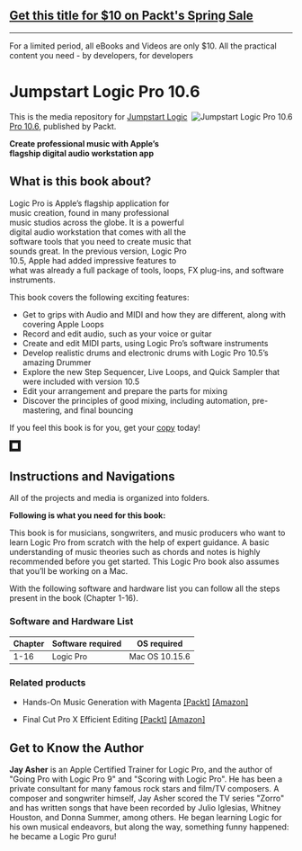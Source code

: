 ## [Get this title for $10 on Packt's Spring Sale](https://www.packt.com/B16394?utm_source=github&utm_medium=packt-github-repo&utm_campaign=spring_10_dollar_2022)
-----
For a limited period, all eBooks and Videos are only $10. All the practical content you need \- by developers, for developers

# Jumpstart Logic Pro 10.6

<a href="https://www.packtpub.com/product/jumpstart-logic-pro-x-10-5/9781800562776?utm_source=github&utm_medium=repository&utm_campaign=9781800562776"><img src="https://static.packt-cdn.com/products/9781800562776/cover/smaller" alt="Jumpstart Logic Pro 10.6" height="256px" align="right"></a>

This is the media repository for [Jumpstart Logic Pro 10.6](https://www.packtpub.com/product/jumpstart-logic-pro-x-10-5/9781800562776?utm_source=github&utm_medium=repository&utm_campaign=9781800562776), published by Packt.

**Create professional music with Apple’s flagship digital audio workstation app**

## What is this book about?
Logic Pro is Apple’s flagship application for music creation, found in many professional music studios across the globe. It is a powerful digital audio workstation that comes with all the software tools that you need to create music that sounds great. In the previous version, Logic Pro 10.5, Apple had added impressive features to what was already a full package of tools, loops, FX plug-ins, and software instruments.

This book covers the following exciting features: 
* Get to grips with Audio and MIDI and how they are different, along with covering Apple Loops
* Record and edit audio, such as your voice or guitar
* Create and edit MIDI parts, using Logic Pro’s software instruments
* Develop realistic drums and electronic drums with Logic Pro 10.5’s amazing Drummer
* Explore the new Step Sequencer, Live Loops, and Quick Sampler that were included with version 10.5
* Edit your arrangement and prepare the parts for mixing
* Discover the principles of good mixing, including automation, pre-mastering, and final bouncing

If you feel this book is for you, get your [copy](https://www.amazon.com/dp/1800562772) today!

<a href="https://www.packtpub.com/?utm_source=github&utm_medium=banner&utm_campaign=GitHubBanner"><img src="https://raw.githubusercontent.com/PacktPublishing/GitHub/master/GitHub.png" 
alt="https://www.packtpub.com/" border="5" /></a>


## Instructions and Navigations
All of the projects and media is organized into folders.

**Following is what you need for this book:**

This book is for musicians, songwriters, and music producers who want to learn Logic Pro from scratch with the help of expert guidance. A basic understanding of music theories such as chords and notes is highly recommended before you get started. This Logic Pro book also assumes that you’ll be working on a Mac.

With the following software and hardware list you can follow all the steps present in the book (Chapter 1-16).

### Software and Hardware List

| Chapter  | Software required                   | OS required                        |
| -------- | ------------------------------------| -----------------------------------|
| 1-16     |Logic Pro                            |  Mac OS 10.15.6                    |

### Related products <Other books you may enjoy>
* Hands-On Music Generation with Magenta [[Packt]](https://www.packtpub.com/product/hands-on-music-generation-with-magenta/9781838824419?utm_source=github&utm_medium=repository&utm_campaign=9781838824419) [[Amazon]](https://www.amazon.com/dp/1838824413)

* Final Cut Pro X Efficient Editing [[Packt]](https://www.packtpub.com/product/final-cut-pro-x-efficient-editing/9781839213243?utm_source=github&utm_medium=repository&utm_campaign=9781839213243) [[Amazon]](https://www.amazon.com/dp/1839213248)

## Get to Know the Author
**Jay Asher**
is an Apple Certified Trainer for Logic Pro, and the author of "Going Pro with Logic Pro 9" and "Scoring with Logic Pro". He has been a private consultant for many famous rock stars and film/TV composers. A composer and songwriter himself, Jay Asher scored the TV series "Zorro" and has written songs that have been recorded by Julio Iglesias, Whitney Houston, and Donna Summer, among others. He began learning Logic for his own musical endeavors, but along the way, something funny happened: he became a Logic Pro guru!

